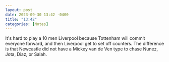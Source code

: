 ```yaml
---
layout: post
date: 2023-09-30 13:42 -0400
title: "13:42"
categories: [Notes]
---
```


It's hard to play a 10 men Liverpool because Tottenham will commit everyone forward, and then Liverpool get to set off counters. The difference is that Newcastle did not have a Mickey van de Ven type to chase Nunez, Jota, Diaz, or Salah.